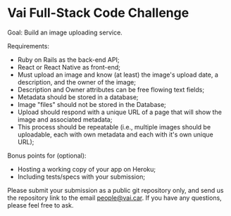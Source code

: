 
# Vai Full-Stack Code Challenge

Goal: Build an image uploading service.

Requirements:
- Ruby on Rails as the back-end API;
- React or React Native as front-end;
- Must upload an image and know (at least) the image's upload date, a description, and the owner of the image;
- Description and Owner attributes can be free flowing text fields;
- Metadata should be stored in a database;
- Image "files" should not be stored in the Database;
- Upload should respond with a unique URL of a page that will show the image and associated metadata;
- This process should be repeatable (i.e., multiple images should be uploadable, each with own metadata and each with it's own unique URL);

Bonus points for (optional):
- Hosting a working copy of your app on Heroku;
- Including tests/specs with your submission;

Please submit your submission as a public git repository only, and send us the repository link to the email people@vai.car. If you have any questions, please feel free to ask.
